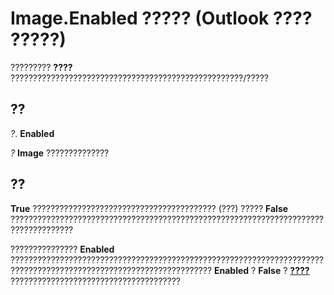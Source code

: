 
# Image.Enabled ????? (Outlook ???? ?????)

????????? **????** ????????????????????????????????????????????????????/?????


## ??

 _?_. **Enabled**

 _?_ **Image** ??????????????


## ??

 **True** ????????????????????????????????????????? (???) ????? **False** ????????????????????????????????????????????????????????????????????????????????????

???????????????  **Enabled** ??????????????????????????????????????????????????????????????????????????????????????????????????????????????????? **Enabled** ? **False** ? **[????](d2bcc281-6af0-5bbf-fa7f-ac581dbcf5dc.md)** ??????????????????????????????????????

